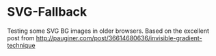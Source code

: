 SVG-Fallback
============

Testing some SVG BG images in older browsers.
Based on the excellent post from http://pauginer.com/post/36614680636/invisible-gradient-technique
